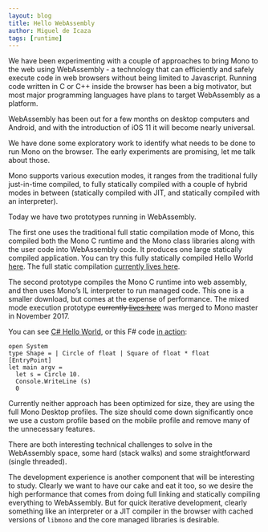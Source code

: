 ```yaml
---
layout: blog
title: Hello WebAssembly
author: Miguel de Icaza
tags: [runtime]
---
```


We have been experimenting with a couple of approaches to bring Mono to the
web using WebAssembly - a technology that can efficiently and safely
execute code in web browsers without being limited to Javascript.
Running code written in C or C++ inside the browser has been a big
motivator, but most major programming languages have plans to target
WebAssembly as a platform.

WebAssembly has been out for a few months on desktop computers and
Android, and with the introduction of iOS 11 it will become nearly
universal.

We have done some exploratory work to identify what needs to be done
to run Mono on the browser.  The early experiments are promising, let
me talk about those.

Mono supports various execution modes, it ranges from the traditional
fully just-in-time compiled, to fully statically compiled with a
couple of hybrid modes in between (statically compiled with JIT, and
statically compiled with an interpreter).

Today we have two prototypes running in WebAssembly.

The first one uses the traditional full static compilation mode of
Mono, this compiled both the Mono C runtime and the Mono class
libraries along with the user code into WebAssembly code.  It produces
one large statically compiled application.  You can try this fully
statically compiled Hello World
[here](http://www.hipbyte.com/~lrz/mono-wasm-hello/).  The full static
compilation [currently lives here](https://github.com/lrz/mono-wasm).

The second prototype compiles the Mono C runtime into web assembly,
and then uses Mono’s IL interpreter to run managed code.  This one is
a smaller download, but comes at the expense of performance.  The
mixed mode execution prototype ~~currently [lives
here](https://github.com/kumpera/mono/tree/wasm-port)~~
was merged to Mono master in November 2017.

You can see [C# Hello World](http://www.kumpera.com/wasm/driver.html),
or this F# code [in action](http://www.kumpera.com/wasm/fsharp.html):

    open System
    type Shape = | Circle of float | Square of float * float
    [EntryPoint]
    let main argv =
      let s = Circle 10.
      Console.WriteLine (s)
      0

Currently neither approach has been optimized for size, they are using
the full Mono Desktop profiles.  The size should come down
significantly once we use a custom profile based on the mobile profile
and remove many of the unnecessary features.

There are both interesting technical challenges to solve in the
WebAssembly space, some hard (stack walks) and some straightforward
(single threaded).

The development experience is another component that will be
interesting to study.  Clearly we want to have our cake and eat it
too, so we desire the high performance that comes from doing full
linking and statically compiling everything to WebAssembly.  But for
quick iterative development, clearly something like an interpreter or
a JIT compiler in the browser with cached versions of `libmono` and
the core managed libraries is desirable.
